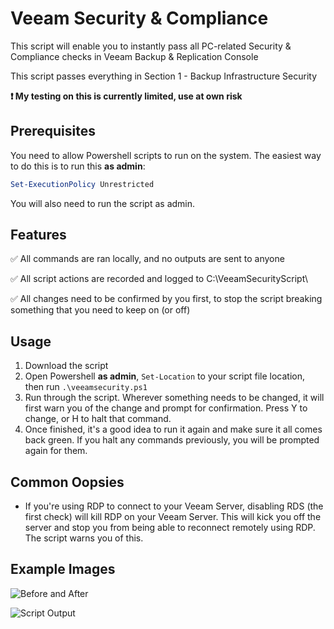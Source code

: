 # Veeam Security & Compliance

This script will enable you to instantly pass all PC-related Security & Compliance checks in Veeam Backup & Replication Console

This script passes everything in Section 1 - Backup Infrastructure Security

**:exclamation: My testing on this is currently limited, use at own risk**

## Prerequisites
You need to allow Powershell scripts to run on the system. The easiest way to do this is to run this **as admin**:

```powershell
Set-ExecutionPolicy Unrestricted
```

You will also need to run the script as admin.

## Features
:white_check_mark: All commands are ran locally, and no outputs are sent to anyone

:white_check_mark: All script actions are recorded and logged to C:\VeeamSecurityScript\

:white_check_mark: All changes need to be confirmed by you first, to stop the script breaking something that you need to keep on (or off)

## Usage

1. Download the script
2. Open Powershell **as admin**, ```Set-Location``` to your script file location, then run ```.\veeamsecurity.ps1``` 
3. Run through the script. Wherever something needs to be changed, it will first warn you of the change and prompt for confirmation. Press Y to change, or H to halt that command.
4. Once finished, it's a good idea to run it again and make sure it all comes back green. If you halt any commands previously, you will be prompted again for them.


## Common Oopsies

 - If you're using RDP to connect to your Veeam Server, disabling RDS (the first check) will kill RDP on your Veeam Server. This will kick you off the server and stop you from being able to reconnect remotely using RDP. The script warns you of this.

 ## Example Images
 ![Before and After](https://github.com/itfs-steve/veeam-sac-script/blob/main/img/before_after_script_20240119.png)

 ![Script Output](https://github.com/itfs-steve/veeam-sac-script/blob/main/img/script_ran_20230119.png)